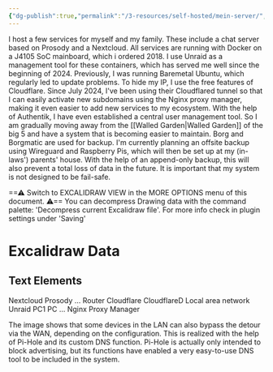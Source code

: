 ```yaml
---
{"dg-publish":true,"permalink":"/3-resources/self-hosted/mein-server/","created":"2024-07-28T22:41:21.654+02:00","updated":"2024-07-28T23:04:22.950+02:00"}
---
```



I host a few services for myself and my family. These include a chat server based on Prosody and a Nextcloud.
All services are running with Docker on a J4105 SoC mainboard, which i ordered 2018. I use Unraid as a management tool for these containers, which has served me well since the beginning of 2024. Previously, I was running Baremetal Ubuntu, which regularly led to update problems. To hide my IP, I use the free features of Cloudflare. Since July 2024, I've been using their Cloudflared tunnel so that I can easily activate new subdomains using the Nginx proxy manager, making it even easier to add new services to my ecosystem. With the help of Authentik, I have even established a central user management tool.
So I am gradually moving away from the [[Walled Garden\|Walled Garden]] of the big 5 and have a system that is becoming easier to maintain.
Borg and Borgmatic are used for backup. I'm currently planning an offsite backup using Wireguard and Raspberry Pis, which will then be set up at my (in-laws') parents' house. With the help of an append-only backup, this will also prevent a total loss of data in the future. It is important that my system is not designed to be fail-safe.


<div class="transclusion internal-embed is-loaded"><div class="markdown-embed">





==⚠  Switch to EXCALIDRAW VIEW in the MORE OPTIONS menu of this document. ⚠== You can decompress Drawing data with the command palette: 'Decompress current Excalidraw file'. For more info check in plugin settings under 'Saving'

# Excalidraw Data

## Text Elements

Nextcloud 
Prosody 
... 
Router 
Cloudflare 
CloudflareD 
Local area network 
Unraid 
PC1 
PC ... 
Nginx Proxy Manager 


</div></div>


The image shows that some devices in the LAN can also bypass the detour via the WAN, depending on the configuration. This is realized with the help of Pi-Hole and its custom DNS function. Pi-Hole is actually only intended to block advertising, but its functions have enabled a very easy-to-use DNS tool to be included in the system.

